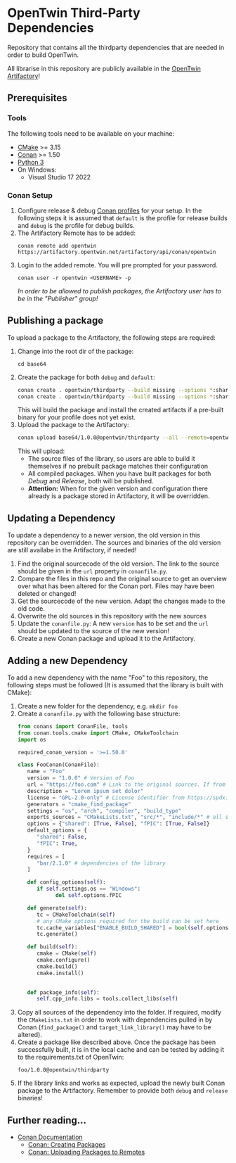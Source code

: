 # OpenTwin Third-Party Dependencies

Repository that contains all the thirdparty dependencies that are needed in order to build OpenTwin.

All librarise in this repository are publicly available in the [OpenTwin Artifactory](https://artifactory.opentwin.net)!

## Prerequisites

### Tools

The following tools need to be available on your machine:

* [CMake](https://cmake.org) >= 3.15
* [Conan](https://conan.io) >= 1.50
* [Python 3](https://www.python.org/)
* On Windows:
    * Visual Studio 17 2022

### Conan Setup

1. Configure release & debug [Conan profiles](https://docs.conan.io/en/latest/reference/config_files/default_profile.html#default-profile) for your setup. In the following steps it is assumed that `default` is the profile for release builds and `debug` is the profile for debug builds.
2. The Artifactory Remote has to be added:
    ```
    conan remote add opentwin https://artifactory.opentwin.net/artifactory/api/conan/opentwin
    ```
3. Login to the added remote. You will pre prompted for your password.
    ```
    conan user -r opentwin <USERNAME> -p
    ```
    *In order to be allowed to publish packages, the Artifactory user has to be in the "Publisher" group!*

## Publishing a package

To upload a package to the Artifactory, the following steps are required:

1. Change into the root dir of the package:
   ```
   cd base64
   ```
2. Create the package for both `debug` and `default`: 
   ```bash
   conan create . opentwin/thirdparty --build missing --options *:shared=True --profile default
   conan create . opentwin/thirdparty --build missing --options *:shared=True --profile debug
   ```
   This will build the package and install the created artifacts if a pre-built binary for your profile does not yet exist.
4. Upload the package to the Artifactory: 
   ```bash
   conan upload base64/1.0.0@opentwin/thirdparty --all --remote=opentwin
   ```
   This will upload:
      - The source files of the library, so users are able to build it themselves if no prebuilt package matches their configuration
      - All compiled packages. When you have built packages for both *Debug* and *Release*, both will be published.
      - **Attention:** When for the given version and configuration there already is a package stored in Artifactory, it will be overridden.

## Updating a Dependency

To update a dependency to a newer version, the old version in this repository can be overridden. The sources and binaries of the old version are still availabe in the Artifactory, if needed!

1. Find the original sourcecode of the old version. The link to the source should be given in the `url` property in `conanfile.py`.
2. Compare the files in this repo and the original source to get an overview over what has been altered for the Conan port. Files may have been deleted or changed!
3. Get the sourcecode of the new version. Adapt the changes made to the old code.
4. Overwrite the old sources in this repository with the new sources
5. Update the `conanfile.py`: A new `version` has to be set and the `url` should be updated to the source of the new version!
5. Create a new Conan package and upload it to the Artifactory.

## Adding a new Dependency

To add a new dependency with the name "Foo" to this repository, the following steps must be followed (It is assumed that the library is built with CMake):

1. Create a new folder for the dependency, e.g. `mkdir foo`
2. Create a `conanfile.py` with the following base structure:
   ```python
   from conans import ConanFile, tools
   from conan.tools.cmake import CMake, CMakeToolchain
   import os

   required_conan_version = '>=1.50.0'

   class FooConan(ConanFile):
      name = "Foo"
      version = "1.0.0" # Version of Foo
      url = "https://foo.com" # Link to the original sources. If from a repo, give a link to the specific commit
      description = "Lorem ipsum set dolor"
      license = "GPL-2.0-only" # License identifier from https://spdx.devlicenses/
      generators = "cmake_find_package"
      settings = "os", "arch", "compiler", "build_type"
      exports_sources = "CMakeLists.txt", "src/*", "include/*" # all sources that are required for building
      options = {"shared": [True, False], "fPIC": [True, False]}
      default_options = {
         "shared": False,
         "fPIC": True,
      }
      requires = [
         "bar/2.1.0" # dependencies of the library
      ]

      def config_options(self):
         if self.settings.os == "Windows":
               del self.options.fPIC

      def generate(self):
         tc = CMakeToolchain(self)
         # any CMake options required for the build can be set here
         tc.cache_variables["ENABLE_BUILD_SHARED"] = bool(self.options.shared) 
         tc.generate()

      def build(self):
         cmake = CMake(self)
         cmake.configure()
         cmake.build()
         cmake.install()

         
      def package_info(self):
         self.cpp_info.libs = tools.collect_libs(self)
   ```
2. Copy all sources of the dependency into the folder. If required, modify the `CMakeLists.txt` in order to work 
   with dependencies pulled in by Conan (`find_package()` and `target_link_library()` may have to be altered).
4. Create a package like described above. Once the package has been successfully built, it is in the local cache and
   can be tested by adding it to the requirements.txt of OpenTwin:
   ```
   foo/1.0.0@opentwin/thirdparty
   ```
5. If the library links and works as expected, upload the newly built Conan package to the Artifactory.
   Remember to provide both `debug` and `release` binaries!

## Further reading…

- [Conan Documentation](https://docs.conan.io/en/latest/)
  - [Conan: Creating Packages](https://docs.conan.io/en/latest/creating_packages.html)
  - [Conan: Uploading Packages to Remotes](https://docs.conan.io/en/latest/uploading_packages/uploading_to_remotes.html#)